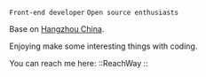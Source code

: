 `Front-end developer`   `Open source enthusiasts`  

Base on [Hangzhou China](https://www.google.com/maps/place/Hangzhou,+Zhejiang,+China/).  

Enjoying make some interesting things with coding.

You can reach me here:
::ReachWay
::
